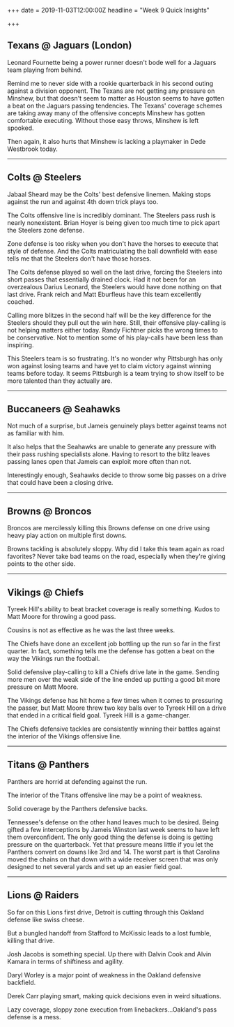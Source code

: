 +++
date = 2019-11-03T12:00:00Z
headline = "Week 9 Quick Insights"

+++
## Texans @ Jaguars (London)

Leonard Fournette being a power runner doesn't bode well for a Jaguars team playing from behind.

Remind me to never side with a rookie quarterback in his second outing against a division opponent. The Texans are not getting any pressure on Minshew, but that doesn't seem to matter as Houston seems to have gotten a beat on the Jaguars passing tendencies. The Texans' coverage schemes are taking away many of the offensive concepts Minshew has gotten comfortable executing. Without those easy throws, Minshew is left spooked.

Then again, it also hurts that Minshew is lacking a playmaker in Dede Westbrook today.

***

## Colts @ Steelers

Jabaal Sheard may be the Colts' best defensive linemen. Making stops against the run and against 4th down trick plays too.

The Colts offensive line is incredibly dominant. The Steelers pass rush is nearly nonexistent. Brian Hoyer is being given too much time to pick apart the Steelers zone defense.

Zone defense is too risky when you don't have the horses to execute that style of defense. And the Colts matriculating the ball downfield with ease tells me that the Steelers don't have those horses.

The Colts defense played so well on the last drive, forcing the Steelers into short passes that essentially drained clock. Had it not been for an overzealous Darius Leonard, the Steelers would have done nothing on that last drive. Frank reich and Matt Eburfleus have this team excellently coached.

Calling more blitzes in the second half will be the key difference for the Steelers should they pull out the win here. Still, their offensive play-calling is not helping matters either today. Randy Fichtner picks the wrong times to be conservative. Not to mention some of his play-calls have been less than inspiring.

This Steelers team is so frustrating. It's no wonder why Pittsburgh has only won against losing teams and have yet to claim victory against winning teams before today. It seems Pittsburgh is a team trying to show itself to be more talented than they actually are.

***

## Buccaneers @ Seahawks

Not much of a surprise, but Jameis genuinely plays better against teams not as familiar with him.

It also helps that the Seahawks are unable to generate any pressure with their pass rushing specialists alone. Having to resort to the blitz leaves passing lanes open that Jameis can exploit more often than not.

Interestingly enough, Seahawks decide to throw some big passes on a drive that could have been a closing drive.

***

## Browns @ Broncos

Broncos are mercilessly killing this Browns defense on one drive using heavy play action on multiple first downs.

Browns tackling is absolutely sloppy. Why did I take this team again as road favorites? Never take bad teams on the road, especially when they're giving points to the other side.

***

## Vikings @ Chiefs

Tyreek Hill's ability to beat bracket coverage is really something. Kudos to Matt Moore for throwing a good pass.

Cousins is not as effective as he was the last three weeks.

The Chiefs have done an excellent job bottling up the run so far in the first quarter. In fact, something tells me the defense has gotten a beat on the way the Vikings run the football.

Solid defensive play-calling to kill a Chiefs drive late in the game. Sending more men over the weak side of the line ended up putting a good bit more pressure on Matt Moore.

The Vikings defense has hit home a few times when it comes to pressuring the passer, but Matt Moore threw two key balls over to Tyreek Hill on a drive that ended in a critical field goal. Tyreek Hill is a game-changer.

The Chiefs defensive tackles are consistently winning their battles against the interior of the Vikings offensive line.

***

## Titans @ Panthers

Panthers are horrid at defending against the run.

The interior of the Titans offensive line may be a point of weakness.

Solid coverage by the Panthers defensive backs.

Tennessee's defense on the other hand leaves much to be desired. Being gifted a few interceptions by Jameis Winston last week seems to have left them overconfident. The only good thing the defense is doing is getting pressure on the quarterback. Yet that pressure means little if you let the Panthers convert on downs like 3rd and 14. The worst part is that Carolina moved the chains on that down with a wide receiver screen that was only designed to net several yards and set up an easier field goal.

***

## Lions @ Raiders

So far on this Lions first drive, Detroit is cutting through this Oakland defense like swiss cheese.

But a bungled handoff from Stafford to McKissic leads to a lost fumble, killing that drive.

Josh Jacobs is something special. Up there with Dalvin Cook and Alvin Kamara in terms of shiftiness and agility.

Daryl Worley is a major point of weakness in the Oakland defensive backfield.

Derek Carr playing smart, making quick decisions even in weird situations.

Lazy coverage, sloppy zone execution from linebackers...Oakland's pass defense is a mess.